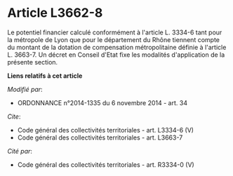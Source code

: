 # Article L3662-8

Le potentiel financier calculé conformément à l'article L. 3334-6 tant pour la métropole de Lyon que pour le département du
Rhône tiennent compte du montant de la dotation de compensation métropolitaine définie à l'article L. 3663-7. Un décret en
Conseil d'Etat fixe les modalités d'application de la présente section.

**Liens relatifs à cet article**

_Modifié par_:

  - ORDONNANCE n°2014-1335 du 6 novembre 2014 - art. 34

_Cite_:

  - Code général des collectivités territoriales - art. L3334-6 (V)
  - Code général des collectivités territoriales - art. L3663-7

_Cité par_:

  - Code général des collectivités territoriales - art. R3334-0 (V)
